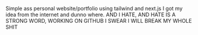 Simple ass personal website/portfolio using tailwind and next.js
I got my idea from the internet and dunno where.
AND I HATE, AND HATE IS A STRONG WORD, WORKING ON GITHUB I SWEAR I WILL BREAK MY WHOLE SHIT
